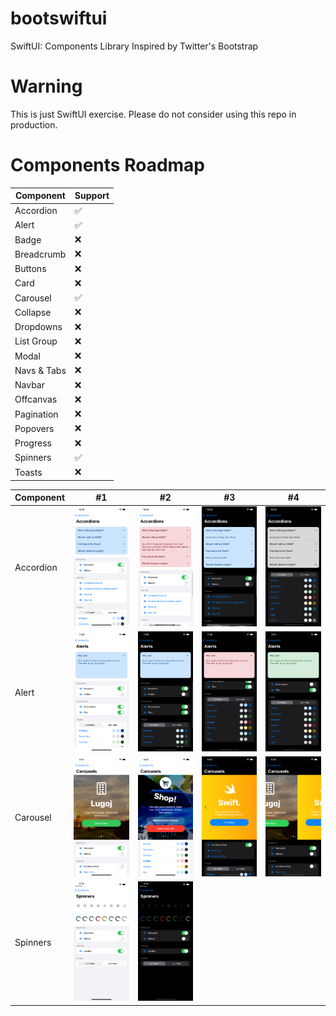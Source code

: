 # bootswiftui
SwiftUI: Components Library Inspired by Twitter's Bootstrap

# Warning
This is just SwiftUI exercise. Please do not consider using this repo in production.

# Components Roadmap

Component | Support
--- | --- |
Accordion | ✅  
Alert | ✅
Badge | ❌
Breadcrumb | ❌
Buttons | ❌
Card | ❌
Carousel | ✅
Collapse | ❌
Dropdowns | ❌
List Group | ❌
Modal | ❌
Navs & Tabs | ❌
Navbar | ❌
Offcanvas | ❌
Pagination | ❌
Popovers | ❌
Progress | ❌
Spinners | ✅
Toasts | ❌

Component | #1 | #2 | #3 | #4
--- | --- | --- | --- | --- |
Accordion | ![Alt text](Examples/accordion1.png "Example 1") | ![Alt text](Examples/accordion2.png "Example 2") | ![Alt text](Examples/accordion3.png "Example 3") | ![Alt text](Examples/accordion4.png "Example 4")
Alert | ![Alt text](Examples/alert1.png "Example 1") | ![Alt text](Examples/alert2.png "Example 2") | ![Alt text](Examples/alert3.png "Example 3") | ![Alt text](Examples/alert4.png "Example 4") | ![Alt text]
Carousel | ![Alt text](Examples/carousel1.png "Example 1") | ![Alt text](Examples/carousel2.png "Example 2") | ![Alt text](Examples/carousel3.png "Example 3") | ![Alt text](Examples/carousel4.png "Example 4")
Spinners | ![Alt text](Examples/spinners1.png "Example 1") | ![Alt text](Examples/spinners2.png "Example 2") | |
